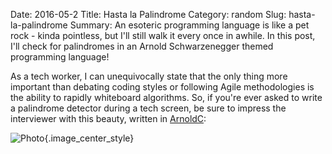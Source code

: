 Date: 2016-05-2
Title: Hasta la Palindrome
Category: random
Slug: hasta-la-palindrome
Summary: An esoteric programming language is like a pet rock - kinda pointless, but I'll still walk it every once in awhile. In this post, I'll check for palindromes in an Arnold Schwarzenegger themed programming language!
 
As a tech worker, I can unequivocally state that the only thing more important than debating coding 
styles or following Agile methodologies is the ability to rapidly whiteboard algorithms. So, if
you're ever asked to write a palindrome detector during a tech screen, be sure to impress 
the interviewer with this beauty, written in <a href=http://lhartikk.github.io/ArnoldC/>ArnoldC</a>:

![Photo]({attach}/assets/random/2016/hasta-la-palindrome.png){.image_center_style}
